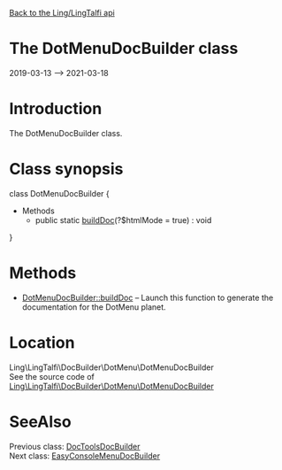 [Back to the Ling/LingTalfi api](https://github.com/lingtalfi/LingTalfi/blob/master/doc/api/Ling/LingTalfi.md)



The DotMenuDocBuilder class
================
2019-03-13 --> 2021-03-18






Introduction
============

The DotMenuDocBuilder class.



Class synopsis
==============


class <span class="pl-k">DotMenuDocBuilder</span>  {

- Methods
    - public static [buildDoc](https://github.com/lingtalfi/LingTalfi/blob/master/doc/api/Ling/LingTalfi/DocBuilder/DotMenu/DotMenuDocBuilder/buildDoc.md)(?$htmlMode = true) : void

}






Methods
==============

- [DotMenuDocBuilder::buildDoc](https://github.com/lingtalfi/LingTalfi/blob/master/doc/api/Ling/LingTalfi/DocBuilder/DotMenu/DotMenuDocBuilder/buildDoc.md) &ndash; Launch this function to generate the documentation for the DotMenu planet.





Location
=============
Ling\LingTalfi\DocBuilder\DotMenu\DotMenuDocBuilder<br>
See the source code of [Ling\LingTalfi\DocBuilder\DotMenu\DotMenuDocBuilder](https://github.com/lingtalfi/LingTalfi/blob/master/DocBuilder/DotMenu/DotMenuDocBuilder.php)



SeeAlso
==============
Previous class: [DocToolsDocBuilder](https://github.com/lingtalfi/LingTalfi/blob/master/doc/api/Ling/LingTalfi/DocBuilder/DocTools/DocToolsDocBuilder.md)<br>Next class: [EasyConsoleMenuDocBuilder](https://github.com/lingtalfi/LingTalfi/blob/master/doc/api/Ling/LingTalfi/DocBuilder/EasyConsoleMenu/EasyConsoleMenuDocBuilder.md)<br>
